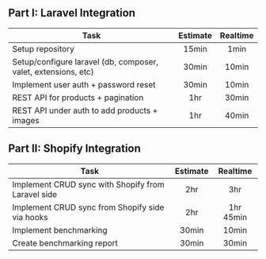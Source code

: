 ## Part I: Laravel Integration
| Task                                                           | Estimate | Realtime |
|----------------------------------------------------------------|:--------:|:--------:|
| Setup repository                                               |  15min   |   1min   |
| Setup/configure laravel (db, composer, valet, extensions, etc) |  30min   |  10min   |
| Implement user auth + password reset                           |  30min   |  10min   |
| REST API for products + pagination                             |   1hr    |  30min   |
| REST API under auth to add products + images                   |   1hr    |  40min   |

## Part II: Shopify Integration
| Task                                               | Estimate | Realtime  |
|----------------------------------------------------|:--------:|:---------:|
| Implement CRUD sync with Shopify from Laravel side |   2hr    |    3hr    |
| Implement CRUD sync from Shopify side via hooks    |   2hr    | 1hr 45min |
| Implement benchmarking                             |  30min   |   10min   |
| Create benchmarking report                         |  30min   |   30min   |

